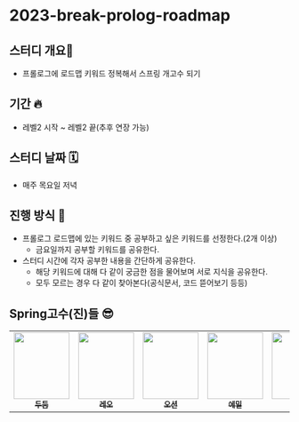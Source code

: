 # 2023-break-prolog-roadmap
## 스터디 개요🌱
- 프롤로그에 로드맵 키워드 정복해서 스프링 개고수 되기

## 기간 🔥
- 레벨2 시작 ~ 레벨2 끝(추후 연장 가능)

## 스터디 날짜 🗓️
- 매주 목요일 저녁

## 진행 방식 🫵
- 프롤로그 로드맵에 있는 키워드 중 공부하고 싶은 키워드를 선정한다.(2개 이상)
    - 금요일까지 공부할 키워드를 공유한다.
- 스터디 시간에 각자 공부한 내용을 간단하게 공유한다.
    - 해당 키워드에 대해 다 같이 궁금한 점을 물어보며 서로 지식을 공유한다.
    - 모두 모르는 경우 다 같이 찾아본다(공식문서, 코드 뜯어보기 등등)
## Spring고수(진)들 😎
<table>
  <tr>
     <td align="center"><a href="https://github.com/younghoondoodoom"><img src="https://user-images.githubusercontent.com/62167801/232427144-c27a9342-6840-48e6-a3f2-7429af97a0c0.png" width="100px;" height="120px;" alt=""/><br /><sub><b>두둠</b></sub></a><br /></td>
    <td align="center"><a href="https://github.com/youngh0"><img src="https://user-images.githubusercontent.com/62167801/232427628-73c0032e-70bc-4685-a477-e2fdef07ef0c.png" width="100px;" height="120px;" alt=""/><br /><sub><b>레오</b></sub></a><br /></td>
    <td align="center"><a href="https://github.com/donghae-kim"><img src="https://user-images.githubusercontent.com/62167801/232427642-0815b8c4-eb2b-4230-b7c3-90941019f070.png" width="100px;" height="120px;" alt=""/><br /><sub><b>오션</b></sub></a><br /></td>
    <td align="center"><a href="https://github.com/CFalws"><img src="https://user-images.githubusercontent.com/62167801/232427650-05786cbc-bd3b-4de4-aa2c-7b1ac035356f.png" width="100px;"; height="120px;" alt=""/><br /><sub><b>에밀</b></sub></a><br /></td>
    <td align="center"><a href="https://github.com/jundonghyuk"><img src="https://user-images.githubusercontent.com/62167801/232427657-7b99a095-2001-4495-9045-c4568f73860d.png" width="100px;" height="120px;" alt=""/><br /><sub><b>하디</b></sub></a><br /></td>
    <td align="center"><a href="https://github.com/This2sho"><img src="https://user-images.githubusercontent.com/62167801/232427660-6e92c06d-13e3-4aa1-b0d4-160762fc28db.png" width="100px;" height="120px;" alt=""/><br /><sub><b>호이</b></sub></a><br /></td>
</tr>
</table>
